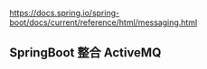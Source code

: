 https://docs.spring.io/spring-boot/docs/current/reference/html/messaging.html

## SpringBoot 整合 ActiveMQ